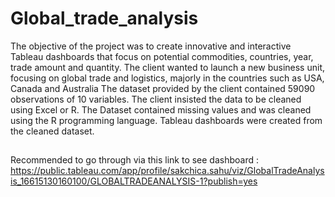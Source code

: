 # Global_trade_analysis
The objective of the project was to create innovative and interactive Tableau dashboards that focus on potential commodities, countries, year, trade amount and quantity. The client wanted to launch a new business unit, focusing on global trade and logistics, majorly in the countries such as USA, Canada and Australia The dataset provided by the client contained 59090 observations of 10 variables. The client insisted the data to be cleaned using Excel or R. The Dataset contained missing values and was cleaned using the R programming language. Tableau dashboards were created from the cleaned dataset.

##

Recommended to go through via this link to see dashboard : 
https://public.tableau.com/app/profile/sakchica.sahu/viz/GlobalTradeAnalysis_16615130160100/GLOBALTRADEANALYSIS-1?publish=yes
